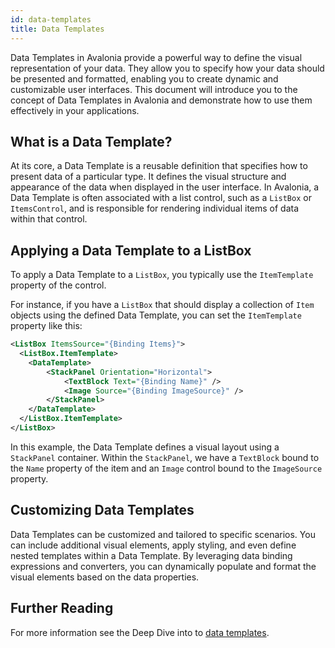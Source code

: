```yaml
---
id: data-templates
title: Data Templates
---
```


Data Templates in Avalonia provide a powerful way to define the visual representation of your data. They allow you to specify how your data should be presented and formatted, enabling you to create dynamic and customizable user interfaces. This document will introduce you to the concept of Data Templates in Avalonia and demonstrate how to use them effectively in your applications.

## What is a Data Template?

At its core, a Data Template is a reusable definition that specifies how to present data of a particular type. It defines the visual structure and appearance of the data when displayed in the user interface. In Avalonia, a Data Template is often associated with a list control, such as a `ListBox` or `ItemsControl`, and is responsible for rendering individual items of data within that control.

## Applying a Data Template to a ListBox

To apply a Data Template to a `ListBox`, you typically use the `ItemTemplate` property of the control. 

For instance, if you have a `ListBox` that should display a collection of `Item` objects using the defined Data Template, you can set the `ItemTemplate` property like this:

```xml
<ListBox ItemsSource="{Binding Items}">
  <ListBox.ItemTemplate>
    <DataTemplate>
        <StackPanel Orientation="Horizontal">
            <TextBlock Text="{Binding Name}" />
            <Image Source="{Binding ImageSource}" />
        </StackPanel>
    </DataTemplate>
  </ListBox.ItemTemplate>
</ListBox>
```

In this example, the Data Template defines a visual layout using a `StackPanel` container. Within the `StackPanel`, we have a `TextBlock` bound to the `Name` property of the item and an `Image` control bound to the `ImageSource` property.

## Customizing Data Templates

Data Templates can be customized and tailored to specific scenarios. You can include additional visual elements, apply styling, and even define nested templates within a Data Template. By leveraging data binding expressions and converters, you can dynamically populate and format the visual elements based on the data properties.

## Further Reading

For more information see the Deep Dive into to [data templates](../../concepts/templates).
